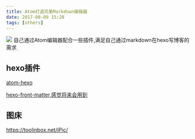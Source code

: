 ```yaml
---
title: Atom打造完美Markdown编辑器
date: 2017-08-09 15:28
tags: [others]
---
```

![](https://ws2.sinaimg.cn/large/006tKfTcgy1fii0j2l1ejj317c0go75z.jpg)
自己通过Atom编辑器配合一些插件,满足自己通过markdown在hexo写博客的需求<!--more-->

## hexo插件
[atom-hexo](https://atom.io/packages/atom-hexo)

[hexo-front-matter,感觉将来会用到](https://atom.io/packages/hexo-front-matter)

## 图床
https://toolinbox.net/iPic/

